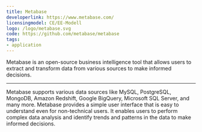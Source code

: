 ```yaml
---
title: Metabase
developerlink: https://www.metabase.com/
licensingmodel: CE/EE-Modell
logo: /logo/metabase.svg
code: https://github.com/metabase/metabase
tags:
- application
---
```

Metabase is an open-source business intelligence tool that allows users to extract and transform data from various sources to make informed decisions.
    
---

Metabase supports various data sources like MySQL, PostgreSQL, MongoDB, Amazon Redshift, Google BigQuery, Microsoft SQL Server, and many more. Metabase provides a simple user interface that is easy to understand even for non-technical users. It enables users to perform complex data analysis and identify trends and patterns in the data to make informed decisions.
